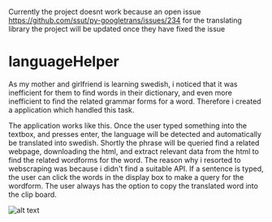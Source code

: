 
Currently the project doesnt work because an open issue https://github.com/ssut/py-googletrans/issues/234 for the translating library the project will be updated once they have fixed the issue


# languageHelper
As my mother and girlfriend is learning swedish, i noticed that it was inefficient for them to find words in their dictionary, 
and even more inefficient to find the related grammar forms for a word. Therefore i created a application which handled this task.

The application works like this. Once the user typed something into the textbox, and presses enter, the language will be detected and automatically 
be translated into swedish. Shortly the phrase will be queried find a related webpage, downloading the html, and extract relevant  data from the html to find the related wordforms for the word. The reason why i resorted to webscraping  was because i didn't find a suitable API. If a sentence is typed, the user can click the words in the display box to make a query for the wordform. The user always has the option to copy the translated word into the clip board.




![alt text](https://preview.redd.it/tn7k2x6mc3651.png?width=608&format=png&auto=webp&s=4f8eb1a9571f1476e6b9af6df73362886d7185ae)



